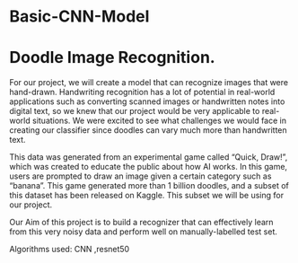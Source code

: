 # Basic-CNN-Model
# Doodle Image Recognition.
For our project, we will create a model that can recognize images that were hand-drawn. Handwriting recognition has a lot of potential in real-world applications such as converting scanned images or handwritten notes into digital text, so we knew that our project would be very applicable to real-world situations. We were excited to see what challenges we would face in creating our classifier since doodles can vary much more than handwritten text.

This data was generated from an experimental game called “Quick, Draw!”, which was created to educate the public about how AI works. In this game, users are prompted to draw an image given a certain category such as “banana”. This game generated more than 1 billion doodles, and a subset of this dataset has been released on Kaggle. This subset we will be using for our project.

Our Aim of this project is to build a recognizer that can effectively learn from this very noisy data and perform well on manually-labelled test set. 

Algorithms used: CNN ,resnet50


